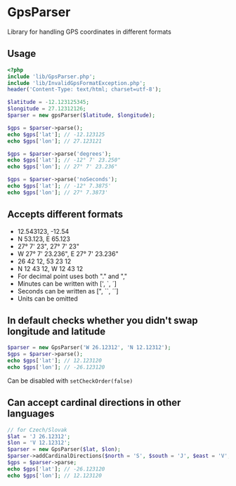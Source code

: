 # GpsParser
Library for handling GPS coordinates in different formats

## Usage

```php
<?php
include 'lib/GpsParser.php';
include 'lib/InvalidGpsFormatException.php';
header('Content-Type: text/html; charset=utf-8');

$latitude = -12.123125345;
$longitude = 27.12312126;
$parser = new gpsParser($latitude, $longitude);

$gps = $parser->parse();
echo $gps['lat']; // -12.123125
echo $gps['lon']; // 27.123121

$gps = $parser->parse('degrees');
echo $gps['lat']; // -12° 7' 23.250"
echo $gps['lon']; // 27° 7' 23.236"

$gps = $parser->parse('noSeconds');
echo $gps['lat']; // -12° 7.3875'
echo $gps['lon']; // 27° 7.3873'
```

## Accepts different formats
* 12.543123, -12.54
* N 53.123, E 65.123
* 27° 7' 23", 27° 7' 23"
* W 27° 7' 23.236", E 27° 7' 23.236"
* 26 42 12, 53 23 12
* N 12 43 12, W 12 43 12
* For decimal point uses both "." and ","
* Minutes can be written with [', `, ´]
* Seconds can be written as [", ``, ´´]
* Units can be omitted

## In default checks whether you didn't swap longitude and latitude
```php
$parser = new GpsParser('W 26.12312', 'N 12.12312');
$gps = $parser->parse();
echo $gps['lat']; // 12.123120
echo $gps['lon']; // -26.123120
```
Can be disabled with `setCheckOrder(false)`


## Can accept cardinal directions in other languages
```php
// for Czech/Slovak
$lat = 'J 26.12312';
$lon = 'V 12.12312';
$parser = new GpsParser($lat, $lon);
$parser->addCardinalDirections($north = 'S', $south = 'J', $east = 'V', $west = 'Z');
$gps = $parser->parse;
echo $gps['lat']; // -26.123120
echo $gps['lon']; // 12.123120
```
